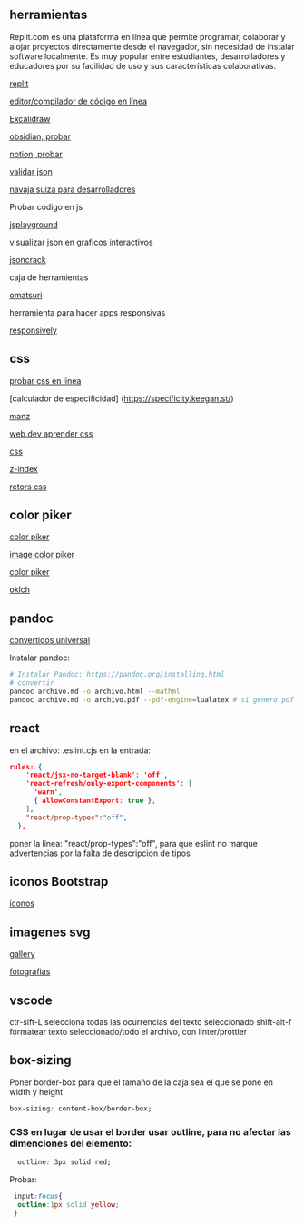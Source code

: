 ## herramientas

Replit.com es una plataforma en línea que permite programar, colaborar y alojar proyectos directamente desde el navegador, sin necesidad de instalar software localmente. Es muy popular entre estudiantes, desarrolladores y educadores por su facilidad de uso y sus características colaborativas.

[replit](https://replit.com/)

[editor/compilador de código en línea](https://codesandbox.io/s/react-hook-form-get-started-j5wxo)

[Excalidraw](https://excalidraw.com/)

[obsidian, probar](https://obsidian.md/)

[notion, probar](https://www.notion.com/es)

[validar json](https://jsonlint.com/)

[navaja suiza para desarrolladores](https://devtoys.app/)

Probar código en js

[jsplayground](https://www.jsplayground.dev/)

visualizar json en graficos interactivos

[jsoncrack](https://jsoncrack.com/)

caja de herramientas

[omatsuri](https://omatsuri.app/)

herramienta para hacer apps responsivas

[responsively](https://responsively.app/)


## css

[probar css en linea](https://codi.link/%7C%7C)

[calculador de especificidad] (https://specificity.keegan.st/)

[manz](https://lenguajecss.com/)

[web.dev aprender css](https://web.dev/learn/css?hl=es)

[css](https://developer.mozilla.org/es/docs/Web/CSS)

[z-index](https://web.dev/learn/css/z-index?hl=es)

[retors css](https://www.frontendmentor.io/)

## color piker

[color piker](https://www.w3schools.com/colors/colors_picker.asp)

[image color piker](https://imagecolorpicker.com/)

[color piker](https://rgbcolorpicker.com/)

[oklch](https://oklch.com/#70,0.1,89,100)

## pandoc

[convertidos universal](https://pandoc.org/)

Instalar pandoc:

```sh
# Instalar Pandoc: https://pandoc.org/installing.html
# convertir
pandoc archivo.md -o archivo.html --mathml
pandoc archivo.md -o archivo.pdf --pdf-engine=lualatex # si genero pdf con latex
```

## react

en el archivo: .eslint.cjs
en la entrada:
```json
rules: {
    'react/jsx-no-target-blank': 'off',
    'react-refresh/only-export-components': [
      'warn',
      { allowConstantExport: true },
    ],
    "react/prop-types":"off",
  },
```
poner la linea: "react/prop-types":"off",
para que eslint no marque advertencias por la falta de descripcion de tipos


## iconos Bootstrap

[iconos](https://icons.getbootstrap.com/?q=clos)

## imagenes svg

[gallery](https://pixels.market/)

[fotografias](https://unsplash.com/documentation)

## vscode
ctr-sift-L selecciona todas las ocurrencias del texto seleccionado
shift-alt-f formatear texto seleccionado/todo el archivo, con linter/prottier

## box-sizing

Poner border-box para que el tamaño de la caja sea el que se pone en width y height
```css
box-sizing: content-box/border-box;
```

### CSS en lugar de usar el border usar outline, para no afectar las dimenciones del elemento:

```css
  outline: 3px solid red;
```

Probar:
```css
 input:focus{
  outline:1px solid yellow;
 }
```